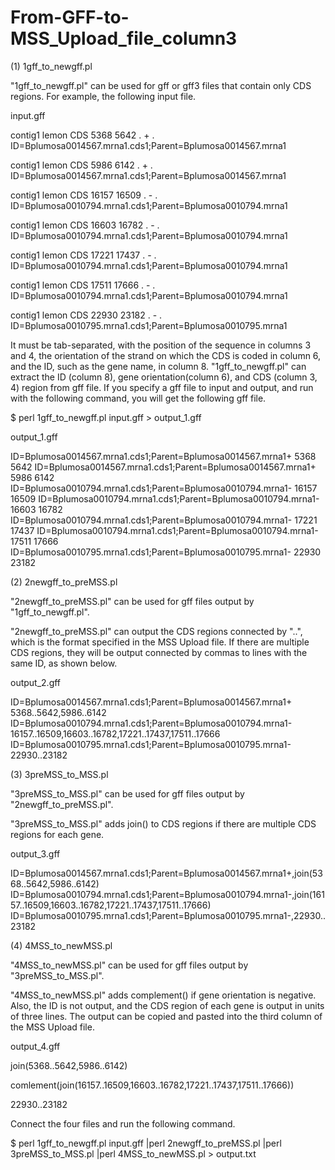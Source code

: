 # From-GFF-to-MSS_Upload_file_column3
(1) 1gff_to_newgff.pl

"1gff_to_newgff.pl" can be used for gff or gff3 files that contain only CDS regions. For example, the following input file. 

input.gff

contig1	lemon	CDS	5368	5642	.	+	.	ID=Bplumosa0014567.mrna1.cds1;Parent=Bplumosa0014567.mrna1

contig1	lemon	CDS	5986	6142	.	+	.	ID=Bplumosa0014567.mrna1.cds1;Parent=Bplumosa0014567.mrna1

contig1	lemon	CDS	16157	16509	.	-	.	ID=Bplumosa0010794.mrna1.cds1;Parent=Bplumosa0010794.mrna1

contig1	lemon	CDS	16603	16782	.	-	.	ID=Bplumosa0010794.mrna1.cds1;Parent=Bplumosa0010794.mrna1

contig1	lemon	CDS	17221	17437	.	-	.	ID=Bplumosa0010794.mrna1.cds1;Parent=Bplumosa0010794.mrna1

contig1	lemon	CDS	17511	17666	.	-	.	ID=Bplumosa0010794.mrna1.cds1;Parent=Bplumosa0010794.mrna1

contig1	lemon	CDS	22930	23182	.	-	.	ID=Bplumosa0010795.mrna1.cds1;Parent=Bplumosa0010795.mrna1

It must be tab-separated, with the position of the sequence in columns 3 and 4, the orientation of the strand on which the CDS is coded in column 6, and the ID, such as the gene name, in column 8.
"1gff_to_newgff.pl" can extract the ID (column 8), gene orientation(column 6), and CDS (column 3, 4) region from gff file. If you specify a gff file to input and output, and run with the following command, you will get the following gff file.

$ perl 1gff_to_newgff.pl input.gff > output_1.gff

output_1.gff 

ID=Bplumosa0014567.mrna1.cds1;Parent=Bplumosa0014567.mrna1+ 5368 5642
ID=Bplumosa0014567.mrna1.cds1;Parent=Bplumosa0014567.mrna1+ 5986 6142
ID=Bplumosa0010794.mrna1.cds1;Parent=Bplumosa0010794.mrna1- 16157 16509
ID=Bplumosa0010794.mrna1.cds1;Parent=Bplumosa0010794.mrna1- 16603 16782
ID=Bplumosa0010794.mrna1.cds1;Parent=Bplumosa0010794.mrna1- 17221 17437
ID=Bplumosa0010794.mrna1.cds1;Parent=Bplumosa0010794.mrna1- 17511 17666
ID=Bplumosa0010795.mrna1.cds1;Parent=Bplumosa0010795.mrna1- 22930 23182

(2) 2newgff_to_preMSS.pl

"2newgff_to_preMSS.pl" can be used for gff files output by "1gff_to_newgff.pl". 

"2newgff_to_preMSS.pl" can output the CDS regions connected by "..", which is the format specified in the MSS Upload file. If there are multiple CDS regions, they will be output connected by commas to lines with the same ID, as shown below.

output_2.gff

ID=Bplumosa0014567.mrna1.cds1;Parent=Bplumosa0014567.mrna1+ 5368..5642,5986..6142
ID=Bplumosa0010794.mrna1.cds1;Parent=Bplumosa0010794.mrna1- 16157..16509,16603..16782,17221..17437,17511..17666
ID=Bplumosa0010795.mrna1.cds1;Parent=Bplumosa0010795.mrna1- 22930..23182

(3) 3preMSS_to_MSS.pl

"3preMSS_to_MSS.pl" can be used for gff files output by "2newgff_to_preMSS.pl". 

"3preMSS_to_MSS.pl" adds join() to CDS regions if there are multiple CDS regions for each gene. 

output_3.gff

ID=Bplumosa0014567.mrna1.cds1;Parent=Bplumosa0014567.mrna1+,join(5368..5642,5986..6142)
ID=Bplumosa0010794.mrna1.cds1;Parent=Bplumosa0010794.mrna1-,join(16157..16509,16603..16782,17221..17437,17511..17666)
ID=Bplumosa0010795.mrna1.cds1;Parent=Bplumosa0010795.mrna1-,22930..23182

(4) 4MSS_to_newMSS.pl


"4MSS_to_newMSS.pl" can be used for gff files output by "3preMSS_to_MSS.pl". 

"4MSS_to_newMSS.pl" adds complement() if gene orientation is negative. Also, the ID is not output, and the CDS region of each gene is output in units of three lines. The output can be copied and pasted into the third column of the MSS Upload file.

output_4.gff

join(5368..5642,5986..6142)

comlement(join(16157..16509,16603..16782,17221..17437,17511..17666))

22930..23182


Connect the four files and run the following command.

$ perl 1gff_to_newgff.pl input.gff |perl 2newgff_to_preMSS.pl |perl 3preMSS_to_MSS.pl |perl 4MSS_to_newMSS.pl > output.txt




